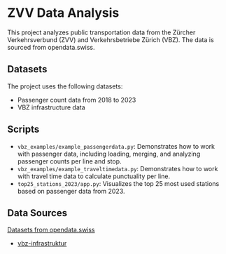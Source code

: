 # ZVV Data Analysis

This project analyzes public transportation data from the Zürcher Verkehrsverbund (ZVV) and Verkehrsbetriebe Zürich (VBZ). The data is sourced from opendata.swiss.

## Datasets

The project uses the following datasets:

- Passenger count data from 2018 to 2023
- VBZ infrastructure data

## Scripts

- `vbz_examples/example_passengerdata.py`: Demonstrates how to work with passenger data, including loading, merging, and analyzing passenger counts per line and stop.
- `vbz_examples/example_traveltimedata.py`: Demonstrates how to work with travel time data to calculate punctuality per line.
- `top25_stations_2023/app.py`: Visualizes the top 25 most used stations based on passenger data from 2023.

## Data Sources

[Datasets from opendata.swiss](https://opendata.swiss/de/dataset/fahrgastzahlen-vbz1)

- [vbz-infrastruktur](https://opendata.swiss/de/dataset/vbz-infrastruktur-ogd)
